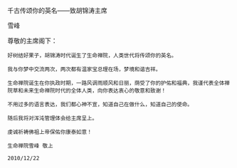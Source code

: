 千古传颂你的英名——致胡锦涛主席

雪峰


尊敬的主席阁下：

    好树结好果子，胡锦涛时代诞生了生命禅院，人类世代将传颂你的英名。

    我与你梦中交流两次，两次都有温家宝总理在场，梦境和谐吉祥。

    生命禅院诞生在你执政时期，一路风调雨顺风和日丽，荫受了你的护佑和福典，我谨代表全体禅院草和未来生命禅院时代的全体人类，向你表达衷心的敬意和致谢！

    不用过多的语言表达，我们都心神不宣，知道自己在做什么，知道自己的使命。

    随后我将对浑沌管理体会给主席呈上。

    虔诚祈祷佛祖上帝保佑你康泰如意！

    生命禅院雪峰 敬上

    2010/12/22




